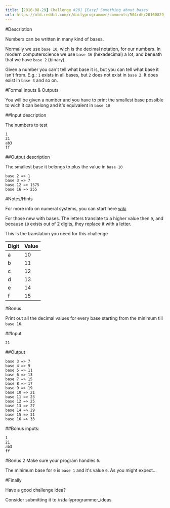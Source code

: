 ```yaml
---
title: [2016-08-29] Challenge #281 [Easy] Something about bases
url: https://old.reddit.com/r/dailyprogrammer/comments/504rdh/20160829_challenge_281_easy_something_about_bases/
---
```


#Description

Numbers can be written in many kind of bases.

Normally we use `base 10`, wich is the decimal notation, for our numbers. In modern computerscience we use `base 16` (hexadecimal) a lot, and beneath that we have `base 2` (binary).

Given a number you can't tell what base it is, but you can tell what base it isn't from. E.g.: `1` exists in all bases, but `2` does not exist in `base 2`. It does exist in `base 3` and so on.

#Formal Inputs & Outputs

You will be given a number and you have to print the smallest base possible to wich it can belong and it's equivalent in `base 10`

##Input description

The numbers to test

    1
    21
    ab3
    ff

##Output description

The smallest base it belongs to plus the value in `base 10`

    base 2 => 1
    base 3 => 7
    base 12 => 1575
    base 16 => 255

#Notes/Hints

For more info on numeral systems, you can start here [wiki](https://en.wikipedia.org/wiki/Numeral_system)

For those new with bases. The letters translate to a higher value then `9`, and because `10` exists out of 2 digits, they replace it with a letter.

This is the translation you need for this challenge

Digit | Value
---|---
a | 10
b | 11
c | 12
d | 13
e | 14
f | 15


#Bonus

Print out all the decimal values for every base starting from the minimum till `base 16`.

##Input

    21

##Output

    base 3 => 7
    base 4 => 9
    base 5 => 11
    base 6 => 13
    base 7 => 15
    base 8 => 17
    base 9 => 19
    base 10 => 21
    base 11 => 23
    base 12 => 25
    base 13 => 27
    base 14 => 29
    base 15 => 31
    base 16 => 33


##Bonus inputs:

    1
    21
    ab3
    ff

#Bonus 2
Make sure your program handles `0`. 

The minimum base for `0` is `base 1` and it's value `0`. As you might expect...

#Finally

Have a good challenge idea?

Consider submitting it to /r/dailyprogrammer_ideas